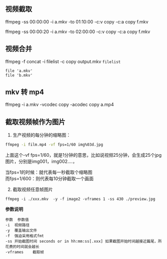 ## 视频截取
ffmpeg -ss 00:00:00 -i a.mkv -to 01:10:00 -c:v copy -c:a copy  f.mkv

ffmpeg -ss 00:00:20 -i a.mkv -to 02:00:00 -c:v copy -c:a copy  f.mkv

## 视频合并
ffmpeg -f concat -i filelist -c copy output.mkv
`filelist`
```
file 'a.mkv'
file 'b.mkv'
```

## mkv 转 mp4

ffmpeg -i a.mkv -vcodec copy -acodec copy a.mp4

## 截取视频帧作为图片

1. 生产视频的每分钟的缩略图：

```bash
ffmpeg -i film.mp4 -vf fps=1/60 img%03d.jpg
```

上面这个-vf fps=1/60，就是1分钟的意思，比如说视频25分钟，会生成25个jpg图片，分别是img001，img002....，

当fps=1的时候：就代表每一秒截取个缩略图  
而fps=1/600：则代表每10分钟截取一个画面

2. 截取视频任意帧图片
```
ffmpeg -i ./xxx.mkv  -y -f image2 -vframes 1 -ss 430 ./preview.jpg
```

**参数说明**
```
参数	参数值
-i	视频路径
-y	覆盖输出文件
-f	强迫采用格式fmt
-ss	开始截图时间 seconds or in hh:mm:ss[.xxx] 如果截图开始时间越接近篇尾，所花费的时间就会越长
-vframes	截取帧
```